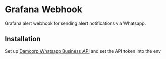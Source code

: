 # Grafana Webhook

Grafana alert webhook for sending alert notifications via Whatsapp.

## Installation
Set up [Damcorp Whatsapp Business API](https://damcorp.id/) and set the API token into the env
